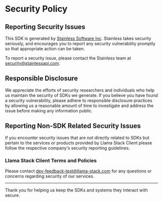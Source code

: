 # Security Policy

## Reporting Security Issues

This SDK is generated by [Stainless Software Inc](http://stainlessapi.com). Stainless takes security seriously, and encourages you to report any security vulnerability promptly so that appropriate action can be taken.

To report a security issue, please contact the Stainless team at security@stainlessapi.com.

## Responsible Disclosure

We appreciate the efforts of security researchers and individuals who help us maintain the security of
SDKs we generate. If you believe you have found a security vulnerability, please adhere to responsible
disclosure practices by allowing us a reasonable amount of time to investigate and address the issue
before making any information public.

## Reporting Non-SDK Related Security Issues

If you encounter security issues that are not directly related to SDKs but pertain to the services
or products provided by Llama Stack Client please follow the respective company's security reporting guidelines.

### Llama Stack Client Terms and Policies

Please contact dev-feedback-test@llama-stack.com for any questions or concerns regarding security of our services.

---

Thank you for helping us keep the SDKs and systems they interact with secure.
